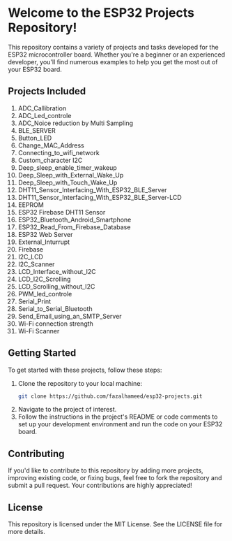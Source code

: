 
Welcome to the ESP32 Projects Repository!
=========================================

This repository contains a variety of projects and tasks developed for the ESP32 microcontroller board. Whether you're a beginner or an experienced developer, you'll find numerous examples to help you get the most out of your ESP32 board.

## Projects Included

1. ADC_Callibration
2. ADC_Led_controle
3. ADC_Noice reduction by Multi Sampling
4. BLE_SERVER
5. Button_LED
6. Change_MAC_Address
7. Connecting_to_wifi_network
8. Custom_character I2C
9. Deep_sleep_enable_timer_wakeup
10. Deep_Sleep_with_External_Wake_Up
11. Deep_Sleep_with_Touch_Wake_Up
12. DHT11_Sensor_Interfacing_With_ESP32_BLE_Server
13. DHT11_Sensor_Interfacing_With_ESP32_BLE_Server-LCD
14. EEPROM
15. ESP32 Firebase DHT11 Sensor
16. ESP32_Bluetooth_Android_Smartphone
17. ESP32_Read_From_Firebase_Database
18. ESP32 Web Server
19. External_Inturrupt
20. Firebase
21. I2C_LCD
22. I2C_Scanner
23. LCD_Interface_without_I2C
24. LCD_I2C_Scrolling
25. LCD_Scrolling_without_I2C
26. PWM_led_controle
27. Serial_Print
28. Serial_to_Serial_Bluetooth
29.  Send_Email_using_an_SMTP_Server
30. Wi-Fi connection strength
31. Wi-Fi Scanner

## Getting Started

To get started with these projects, follow these steps: 

1. Clone the repository to your local machine:
   ```sh
   git clone https://github.com/fazalhameed/esp32-projects.git

2. Navigate to the project of interest.
3. Follow the instructions in the project's README or code comments to set up your development environment and run the code on your ESP32 board.

## Contributing

If you'd like to contribute to this repository by adding more projects, improving existing code, or fixing bugs, feel free to fork the repository and submit a pull request. Your contributions are highly appreciated!

## License

This repository is licensed under the MIT License. See the LICENSE file for more details.
